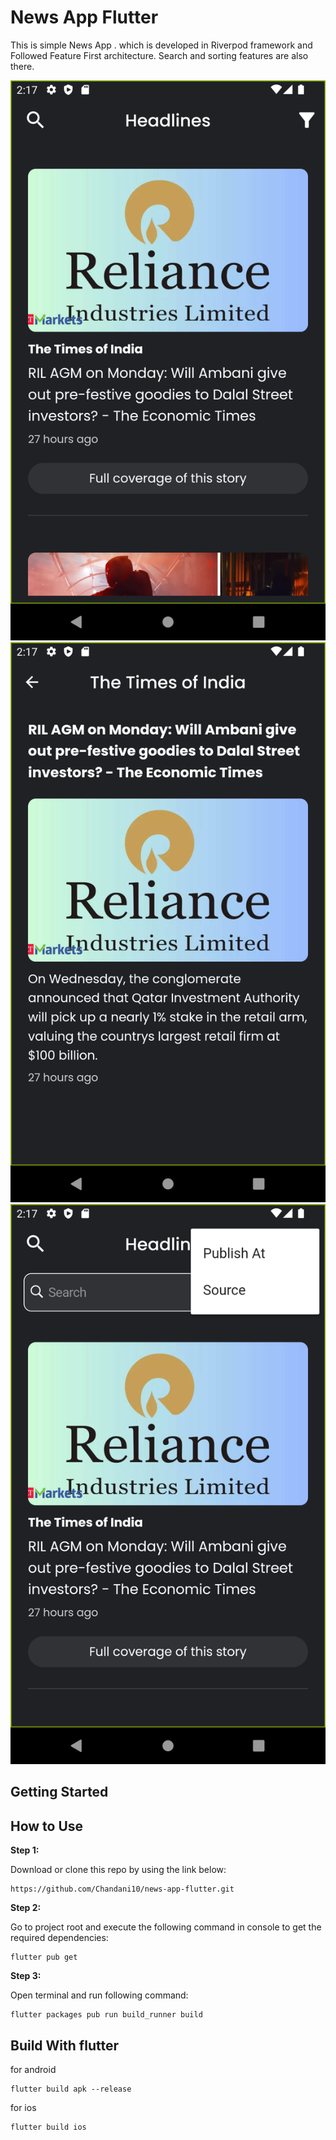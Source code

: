 # News App Flutter

This is simple News App . which is developed in Riverpod framework and Followed Feature First architecture. 
Search and sorting features are also there.


![Alt Text](screenshot/Screenshot_1693039642.png)
![Alt Text](screenshot/Screenshot_1693039645.png)
![Alt Text](screenshot/Screenshot_1693039658.png)

## Getting Started

## How to Use

**Step 1:**

Download or clone this repo by using the link below:

```
https://github.com/Chandani10/news-app-flutter.git

```

**Step 2:**

Go to project root and execute the following command in console to get the required dependencies:

```
flutter pub get 

```
**Step 3:**

Open terminal and run following command:

```
flutter packages pub run build_runner build

```

## Build With flutter

for android

```
flutter build apk --release
```

for ios

```
flutter build ios

```
